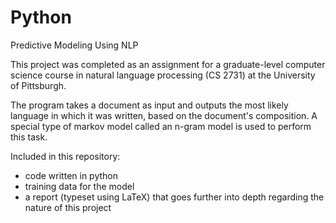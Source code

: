 # Python
Predictive Modeling Using NLP

This project was completed as an assignment for a graduate-level computer science course in natural language processing (CS 2731) at the University of Pittsburgh. 

The program takes a document as input and outputs the most likely language in which it was written, based on the document's composition. A special type of markov model called an n-gram model is used to perform this task.

Included in this repository: 

- code written in python
- training data for the model 
- a report (typeset using LaTeX) that goes further into depth regarding the nature of this project
